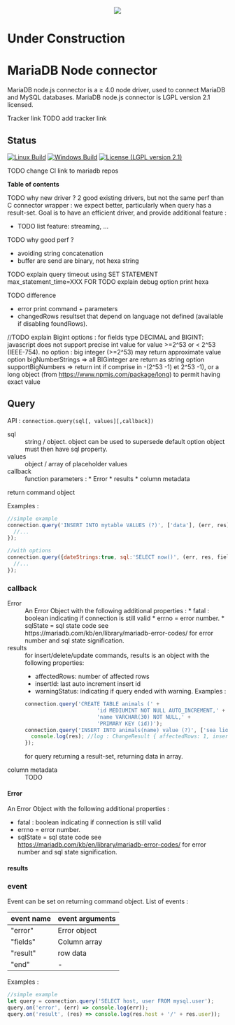 <p align="center">
  <a href="http://mariadb.org/">
    <img src="https://mariadb.com/themes/custom/mariadb/logo.svg">
  </a>
</p>

# Under Construction

# MariaDB Node connector

MariaDB node.js connector is a &ge; 4.0 node driver, used to connect MariaDB and MySQL databases. 
MariaDB node.js connector is LGPL version 2.1 licensed.

Tracker link TODO add tracker link

## Status
[![Linux Build](https://travis-ci.org/rusher/node-mariadb.svg?branch=master)](https://travis-ci.org/rusher/node-mariadb)
[![Windows Build](https://ci.appveyor.com/api/projects/status/nkvfmixam8tciem4?svg=true)](https://ci.appveyor.com/project/rusher/node-mariadb)
[![License (LGPL version 2.1)](https://img.shields.io/badge/license-GNU%20LGPL%20version%202.1-green.svg?style=flat-square)](http://opensource.org/licenses/LGPL-2.1)


TODO change CI link to mariadb repos

__Table of contents__

TODO
why new driver ? 
2 good existing drivers, but not the same perf than C connector wrapper : we expect better, particularly when query has a result-set.
Goal is to have an efficient driver, and provide additional feature : 
- TODO list feature: streaming, ...
 
TODO
why good perf ? 
- avoiding string concatenation
- buffer are send are binary, not hexa string

TODO explain query timeout using SET STATEMENT max_statement_time=XXX FOR
TODO explain debug option print hexa

TODO difference
- error print command + parameters
- changedRows resultset that depend on language not defined (available if disabling foundRows).



//TODO explain Bigint options :
for fields type DECIMAL and BIGINT: javascript does not support precise int value for value >=2^53 or < 2^53 (IEEE-754).
no option : big integer (>=2^53) may return approximate value
option bigNumberStrings => all BIGinteger are return as string
option supportBigNumbers => return int if comprise in -(2^53 -1) et 2^53 -1), or a long object (from https://www.npmjs.com/package/long) to permit having exact value
 

## Query

API : `connection.query(sql[, values][,callback])`

<dl>
  <dt>sql</dt>
  <dd>
      string / object.
      object can be used to supersede default option
      object must then have sql property.
   </dd>
  <dt>values</dt>
  <dd>object / array of placeholder values</dd>
  <dt>callback</dt>
  <dd>function parameters :
                 * Error  
                 * results
                 * column metadata</dd>
</dl>

return command object

Examples :
```javascript
//simple example
connection.query('INSERT INTO mytable VALUES (?)', ['data'], (err, res) => {
  //...
});

//with options
connection.query({dateStrings:true, sql:'SELECT now()', (err, res, fields) => {
  //...
});
```

### callback
<dl>
  <dt>Error</dt>
  <dd>
        An Error Object with the following additional properties : 
        * fatal : boolean indicating if connection is still valid
        * errno = error number. 
        * sqlState = sql state code
        see https://mariadb.com/kb/en/library/mariadb-error-codes/ for error number and sql state signification.
  </dd>
  <dt>results</dt>
  <dd>
for insert/delete/update commands, results is an object with the following properties: 

* affectedRows: number of affected rows
* insertId: last auto increment insert id
* warningStatus: indicating if query ended with warning. 
Examples :
```javascript
connection.query('CREATE TABLE animals (' +
                       'id MEDIUMINT NOT NULL AUTO_INCREMENT,' +
                       'name VARCHAR(30) NOT NULL,' +
                       'PRIMARY KEY (id))');
connection.query('INSERT INTO animals(name) value (?)', ['sea lions'], (err, res, fields) => {
  console.log(res); //log : ChangeResult { affectedRows: 1, insertId: 1, warningStatus: 0 }
});
```

for query returning a result-set, returning data in array. 

  </dd>    
  <dt>column metadata</dt>
  <dd>
  TODO
  </dd>
<dl>


#### Error 
An Error Object with the following additional properties : 
* fatal : boolean indicating if connection is still valid
* errno = error number. 
* sqlState = sql state code
see https://mariadb.com/kb/en/library/mariadb-error-codes/ for error number and sql state signification.

#### results
 


### event
Event can be set on returning command object.
List of events :

| event name  | event arguments |
| ----------- | ------------- |
| "error"     | Error object  |
| "fields"    | Column array  |
| "result"    | row data  |
| "end"       | -  |

Examples :
```javascript
//simple example
let query = connection.query('SELECT host, user FROM mysql.user');
query.on('error', (err) => console.log(err));
query.on('result', (res) => console.log(res.host + '/' + res.user));
```


 

 


